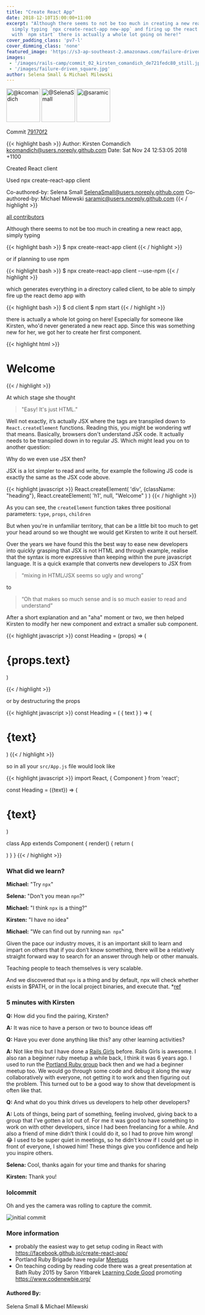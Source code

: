 ```yaml
---
title: "Create React App"
date: 2018-12-10T15:00:00+11:00
excerpt: "Although there seems to not be too much in creating a new react app,
  simply typing `npx create-react-app new-app` and firing up the react demo app
  with `npm start` there is actually a whole lot going on here!"
cover_padding_class: 'pv7-l'
cover_dimming_class: 'none'
featured_image: 'https://s3-ap-southeast-2.amazonaws.com/failure-driven-blog/railscamp-24-woodfield-hobart/commit_02_kirsten_comandich_de721fedc80.gif'
images:
 - '/images/rails-camp/commit_02_kirsten_comandich_de721fedc80_still.jpg'
 - '/images/failure-driven_square.jpg'
author: Selena Small & Michael Milewski
---
```


<img alt="@kcomandich" src="//github.com/kcomandich.png" style="display: inline; width: 88px;" height="88" />
<img alt="@SelenaSmall" src="//github.com/SelenaSmall.png" style="display: inline; width: 88px;" height="88" />
<img alt="@saramic" src="//github.com/saramic.png" style="display: inline; width: 88px;" height="88" />

Commit [79170f2](https://github.com/failure-driven/railscamp-search-term/commit/79170f2d4b9f4051f7086a23f14282734c163b24)

{{< highlight bash >}}
Author: Kirsten Comandich <kcomandich@users.noreply.github.com>
Date:   Sat Nov 24 12:53:05 2018 +1100

Created React client

Used npx create-react-app client

Co-authored-by: Selena Small <SelenaSmall@users.noreply.github.com>
Co-authored-by: Michael Milewski <saramic@users.noreply.github.com>
{{< / highlight >}}

[all contributors](https://github.com/failure-driven/railscamp-search-term/graphs/contributors)

Although there seems to not be too much in creating a new react app, simply typing

{{< highlight bash >}}
$ npx create-react-app client
{{< / highlight >}}

or if planning to use npm

{{< highlight bash >}}
$ npx create-react-app client --use-npm
{{< / highlight >}}

which generates everything in a directory called client, to be able to simply fire up the react demo app with

{{< highlight bash >}}
$ cd client
$ npm start
{{< / highlight >}}

there is actually a whole lot going on here! Especially for someone like Kirsten, who'd never generated a new react app.
Since this was something new for her, we got her to create her first component.

{{< highlight html >}}
<div className="heading">
  <h1>Welcome</h1>
</div>
{{< / highlight >}}

At which stage she thought

> "Easy! It's just HTML."

Well not exactly, it’s actually JSX where the tags are transpiled down to `React.createElement` functions. Reading this,
you might be wondering wtf that means. Basically, browsers don't understand JSX code. It actually needs to be transpiled
down in to regular JS. Which might lead you on to another question:

Why do we even use JSX then?

JSX is a lot simpler to read and write, for example the following JS code is exactly the same as the JSX code above.

{{< highlight javascript >}}
React.createElement(
    'div',
    {className: "heading"},
    React.createElement(
        'h1',
        null,
        "Welcome"
    )
)
{{< / highlight >}}

As you can see, the `createElement` function takes three positional parameters: `type`, `props`, `children`

But when you're in unfamiliar territory, that can be a little bit too much to get your head around so we thought we
would get Kirsten to write it out herself.

Over the years we have found this the best way to ease new developers into quickly grasping that JSX is not HTML and
through example, realise that the syntax is more expressive than keeping within the pure javascript language. It is a
quick example that converts new developers to JSX from

> “mixing in HTML/JSX seems so ugly and wrong”

to

> “Oh that makes so much sense and is so much easier to read and understand”

After a short explanation and an "aha" moment or two, we then helped Kirsten to modify her new component and extract
a smaller sub component.

{{< highlight javascript >}}
const Heading = (props) => (
    <h1>{props.text}</h1>
)

<div className="heading">
    <Heading text="Welcome" />
</div>
{{< / highlight >}}

or by destructuring the props

{{< highlight javascript >}}
const Heading = ( { text } ) => (
    <h1>{text}</h1>
)
{{< / highlight >}}

so in all your `src/App.js` file would look like

{{< highlight javascript >}}
import React, { Component } from 'react';

const Heading = ({text}) => (
    <h1>{text}</h1>
)

class App extends Component {
    render() {
        return (
            <div className="heading">
                <Heading text="Welcome" />
            </div>
        )
    }
}
{{< / highlight >}}

### What did we learn?

**Michael:** "Try `npx`"

**Selena:** "Don't you mean `npn`?"

**Michael:** "I think `npx` is a thing?"

**Kirsten:** "I have no idea"

**Michael:** "We can find out by running `man npx`"

Given the pace our industry moves, it is an important skill to learn and impart on others that if you don’t know
something, there will be a relatively straight forward way to search for an answer through help or other manuals.

Teaching people to teach themselves is very scalable.

And we discovered that `npx` is a thing and by default, npx will check whether <command> exists in $PATH, or in the
local project binaries, and execute that. *[ref](https://www.npmjs.com/package/npx)

### 5 minutes with Kirsten

**Q:** How did you find the pairing, Kirsten?

**A:** It was nice to have a person or two to bounce ideas off

**Q:** Have you ever done anything like this? any other learning activities?

**A:** Not like this but I have done a [Rails Girls](http://railsgirls.com/)
before. Rails Girls is awesome. I also ran a beginner ruby meetup a while back,
I think it was 6 years ago. I used to run the [Portland Ruby
group](https://pdxruby.org/) back then and we had a beginner meetup too. We
would go through some code and debug it along the way collaboratively with
everyone, not getting it to work and then figuring out the problem. This turned
out to be a good way to show that development is often like that.

**Q:** And what do you think drives us developers to help other developers?

**A:** Lots of things, being part of something, feeling involved, giving back
to a group that I’ve gotten a lot out of. For me it was good to have something
to work on with other developers, since I had been freelancing for a while.
And also a friend of mine didn’t think I could do it, so I had to prove him
wrong! 😂 I used to be super quiet in meetings, so he didn’t know if I
could get up in front of everyone, I showed him! These things give you
confidence and help you inspire others.

**Selena:** Cool, thanks again for your time and thanks for sharing

**Kirsten:** Thank you!

### lolcommit

Oh and yes the camera was rolling to capture the commit.

![initial commit](https://s3-ap-southeast-2.amazonaws.com/failure-driven-blog/railscamp-24-woodfield-hobart/commit_02_kirsten_comandich_de721fedc80.gif)

### More information

* probably the easiest way to get setup coding in React with https://facebook.github.io/create-react-app/
* Portland Ruby Brigade have regular [Meetups](https://www.meetup.com/Portland-Ruby-Brigade/)
* On teaching coding by reading code there was a great presentation at Bath
  Ruby 2015 by Saron Yitbarek [Learning Code
  Good](https://youtu.be/-nsnAYRqYLA) promoting https://www.codenewbie.org/

#### Authored By:

Selena Small & Michael Milewski

